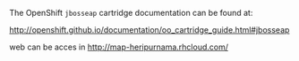 The OpenShift `jbosseap` cartridge documentation can be found at:

http://openshift.github.io/documentation/oo_cartridge_guide.html#jbosseap

web can be acces in http://map-heripurnama.rhcloud.com/
